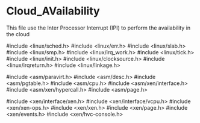 Cloud_AVailability
==================

This file use the Inter Processor Interrupt (IPI) to perform the availability in the cloud

#include <linux/sched.h>
#include <linux/err.h>
#include <linux/slab.h>
#include <linux/smp.h>
#include <linux/irq_work.h>
#include <linux/tick.h>
#include <linux/init.h>
#include <linux/clocksource.h>
#include <linux/irqreturn.h>
#include <linux/linkage.h>

#include <asm/paravirt.h>
#include <asm/desc.h>
#include <asm/pgtable.h>
#include <asm/cpu.h>
#include <asm/xen/interface.h>
#include <asm/xen/hypercall.h>
#include <asm/page.h>

#include <xen/interface/xen.h>
#include <xen/interface/vcpu.h>
#include <xen/xen-ops.h>
#include <xen/xen.h>
#include <xen/page.h>
#include <xen/events.h>
#include <xen/hvc-console.h>




